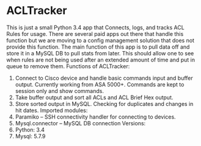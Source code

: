 # ACLTracker
This is just a small Python 3.4 app that Connects, logs, and tracks ACL Rules for usage. There are several paid apps out there that handle this function but we are moving to a config management solution that does not provide this function. The main function of this app is to pull data off and store it in a MySQL DB to pull stats from later. This should allow one to see when rules are not being used after an extended amount of time and put in queue to remove them. 
Functions of ACLTracker:
1.	Connect to Cisco device and handle basic commands input and buffer output. Currently working from ASA 5000+. Commands are kept to session only and show commands.
2.	Take buffer output and sort all ACLs and ACL Brief Hex output.
3.	Store sorted output in MySQL. Checking for duplicates and changes in hit dates.
Imported modules:
1.	Paramiko – SSH connectivity handler for connecting to devices.
2.	Mysql.connector – MySQL DB connection
Versions:
1.	Python: 3.4
2.	Mysql: 5.7.9


